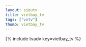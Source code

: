 ```yaml
--- 
layout: sieutv
title: vietbay_tv
tags: ["vntv"]
thumb: vietbay_tv
---
```

{% include tvadv key=vietbay_tv %}
